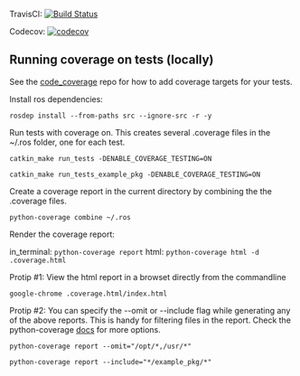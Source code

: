TravisCI: [![Build Status](https://travis-ci.org/SarvagyaVaish/ros_ci_and_coverage.svg?branch=master)](https://travis-ci.org/SarvagyaVaish/ros_ci_and_coverage)

Codecov: [![codecov](https://codecov.io/gh/SarvagyaVaish/ros_ci_and_coverage/branch/master/graph/badge.svg)](https://codecov.io/gh/SarvagyaVaish/ros_ci_and_coverage)


## Running coverage on tests (locally)

See the [code_coverage](https://github.com/mikeferguson/code_coverage) repo for how to add coverage targets for your tests.

Install ros dependencies:

`rosdep install --from-paths src --ignore-src -r -y`

Run tests with coverage on. This creates several .coverage files in the ~/.ros folder, one for each test.

`catkin_make run_tests -DENABLE_COVERAGE_TESTING=ON`

`catkin_make run_tests_example_pkg -DENABLE_COVERAGE_TESTING=ON`

Create a coverage report in the current directory by combining the the .coverage files.

`python-coverage combine ~/.ros`

Render the coverage report:

in_terminal: `python-coverage report`
html: `python-coverage html -d .coverage.html`


Protip #1: View the html report in a browset directly from the commandline

`google-chrome .coverage.html/index.html `

Protip #2: You can specify the --omit or --include flag while generating any of the above reports. This is handy for filtering files in the report. Check the python-coverage [docs](https://coverage.readthedocs.io/en/coverage-4.5.4/) for more options.

`python-coverage report --omit="/opt/*,/usr/*"`

`python-coverage report --include="*/example_pkg/*"`
